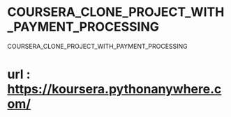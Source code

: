 # COURSERA_CLONE_PROJECT_WITH_PAYMENT_PROCESSING
COURSERA_CLONE_PROJECT_WITH_PAYMENT_PROCESSING

# url : https://koursera.pythonanywhere.com/
